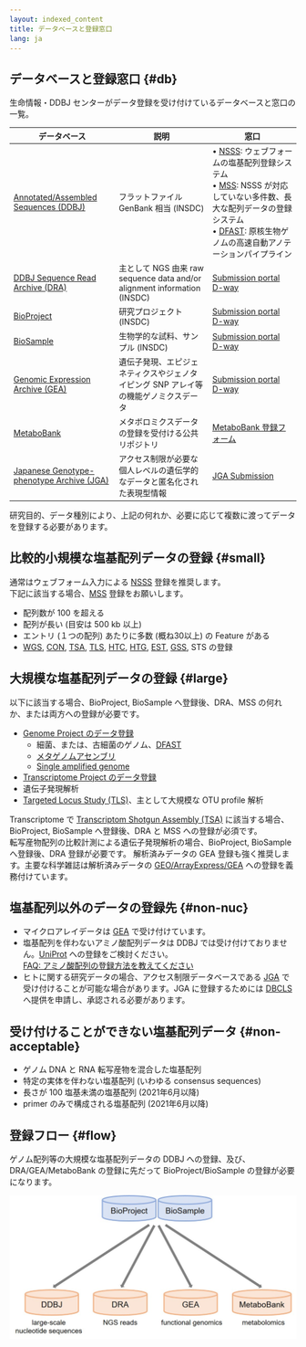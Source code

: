 ```yaml
---
layout: indexed_content
title: データベースと登録窓口
lang: ja
---
```


## データベースと登録窓口  {#db}

生命情報・DDBJ センターがデータ登録を受け付けているデータベースと窓口の一覧。

<table>
  <thead>
    <tr>
      <th>データベース</th>
      <th>説明</th>
      <th>窓口</th>
    </tr>
  </thead>
  <tbody>
    <tr>
      <td><a href="/ddbj/index.html">Annotated/Assembled Sequences (DDBJ)</a></td> 
      <td>フラットファイル GenBank 相当 (INSDC)</td>
      <td>
      &bull; <a href="/ddbj/web-submission.html">NSSS</a>: ウェブフォームの塩基配列登録システム<br>
      &bull; <a href="/ddbj/mss.html">MSS</a>: NSSS が対応していない多件数、長大な配列データの登録システム<br>
      &bull; <a href="https://dfast.ddbj.nig.ac.jp/">DFAST</a>: 原核生物ゲノムの高速自動アノテーションパイプライン<br>
      </td>      
    </tr>
    <tr>
      <td><a href="/dra/index.html">DDBJ Sequence Read Archive (DRA)</a></td> 
      <td>主として NGS 由来 raw sequence data and/or alignment information (INSDC)</td> 
      <td><a href="https://ddbj.nig.ac.jp/D-way">Submission portal D-way</a></td> 
    </tr>
    <tr>
      <td><a href="/bioproject/index.html">BioProject</a></td> 
      <td>研究プロジェクト (INSDC)</td> 
      <td><a href="https://ddbj.nig.ac.jp/D-way">Submission portal D-way</a></td> 
    </tr>
    <tr>
      <td><a href="/biosample/index.html">BioSample</a></td> 
      <td>生物学的な試料、サンプル (INSDC)</td> 
      <td><a href="https://ddbj.nig.ac.jp/D-way">Submission portal D-way</a></td> 
    </tr>
    <tr>
      <td><a href="/gea/index.html">Genomic Expression Archive (GEA)</a></td> 
      <td>遺伝子発現、エピジェネティクスやジェノタイピング SNP アレイ等の機能ゲノミクスデータ</td> 
      <td><a href="https://ddbj.nig.ac.jp/D-way">Submission portal D-way</a></td> 
    </tr>
    <tr>
      <td><a href="/metabobank/index.html">MetaboBank</a></td> 
      <td>メタボロミクスデータの登録を受付ける公共リポジトリ</td> 
      <td><a href="/metabobank/submission.html">MetaboBank 登録フォーム</a></td> 
    </tr>
    <tr>
      <td><a href="/jga/index.html">Japanese Genotype-phenotype Archive (JGA)</a></td> 
      <td>アクセス制限が必要な個人レベルの遺伝学的なデータと匿名化された表現型情報</td> 
      <td><a href="/jga/submission.html">JGA Submission</a></td> 
    </tr>
  </tbody>
</table>

研究目的、データ種別により、上記の何れか、必要に応じて複数に渡ってデータを登録する必要があります。

## 比較的小規模な塩基配列データの登録  {#small}

通常はウェブフォーム入力による [NSSS](/ddbj/web-submission.html) 登録を推奨します。    
下記に該当する場合、[MSS](/ddbj/mss.html) 登録をお願いします。    

* 配列数が 100 を超える
* 配列が長い (目安は 500 kb 以上)
* エントリ (１つの配列) あたりに多数 (概ね30以上) の Feature がある
* [WGS](/ddbj/wgs.html), [CON](/ddbj/con.html), [TSA](/ddbj/tsa.html), [TLS](/ddbj/tls.html), [HTC](/ddbj/htc.html), [HTG](/ddbj/htg.html), [EST](/ddbj/est.html), [GSS](/ddbj/gss.html), STS の登録

## 大規模な塩基配列データの登録 {#large}

以下に該当する場合、BioProject, BioSample へ登録後、DRA、MSS の何れか、または両方への登録が必要です。    

* [Genome Project のデータ登録](/ddbj/genome.html)
  * 細菌、または、古細菌のゲノム、[DFAST](https://dfast.ddbj.nig.ac.jp/)
  * [メタゲノムアセンブリ](/ddbj/metagenome-assembly.html) 
  * [Single amplified genome](/ddbj/single-amplified-genome.html)
* [Transcriptome Project のデータ登録](/ddbj/transcriptome.html)
* 遺伝子発現解析
* [Targeted Locus Study (TLS)](/ddbj/tls.html)、主として大規模な OTU profile 解析

Transcriptome で [Transcriptom Shotgun Assembly (TSA)](/ddbj/tsa.html) に該当する場合、BioProject, BioSample へ登録後、DRA と MSS への登録が必須です。    
転写産物配列の比較計測による遺伝子発現解析の場合、BioProject, BioSample へ登録後、DRA 登録が必要です。
解析済みデータの GEA 登録も強く推奨します。主要な科学雑誌は解析済みデータの [GEO/ArrayExpress/GEA](https://www.nature.com/sdata/policies/repositories#omics) への登録を義務付けています。    

## 塩基配列以外のデータの登録先  {#non-nuc}

* マイクロアレイデータは [GEA](/gea/index.html) で受け付けています。
* 塩基配列を伴わないアミノ酸配列データは DDBJ では受け付けておりません。[UniProt](https://www.uniprot.org/) への登録をご検討ください。    
[FAQ: アミノ酸配列の登録方法を教えてください](/faq/ja/how-to-submit-amino-acid-seq.html)    
* ヒトに関する研究データの場合、アクセス制限データベースである [JGA](/jga/submission.html) で受け付けることが可能な場合があります。JGA に登録するためには [DBCLS](https://humandbs.dbcls.jp/data-submission) へ提供を申請し、承認される必要があります。

## 受け付けることができない塩基配列データ   {#non-acceptable}

* ゲノム DNA と RNA 転写産物を混合した塩基配列
* 特定の実体を伴わない塩基配列 (いわゆる consensus sequences)
* 長さが 100 塩基未満の塩基配列 (2021年6月以降) 
* primer のみで構成される塩基配列 (2021年6月以降)

## 登録フロー {#flow}

ゲノム配列等の大規模な塩基配列データの DDBJ への登録、及び、DRA/GEA/MetaboBank の登録に先だって BioProject/BioSample の登録が必要になります。

<img src="/assets/images/submission/submission-flow.jpg" alt="BioProject/BioSample 登録フロー" title="BioProject/BioSample 登録フロー" class="w500">
